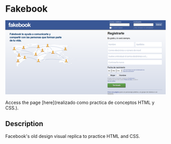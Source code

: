 # Fakebook

![Screenshot](screenshot.png)

Access the page [here](realizado como practica de conceptos HTML y CSS.).

## Description 

Facebook's old design visual replica to practice HTML and CSS.
